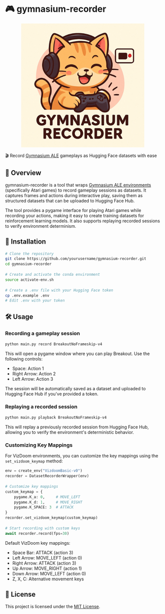 # 🎮 gymnasium-recorder

<p align="center">
  <img src="logo.jpg" alt="Logo" width="400"/>
</p>


🎬 Record [Gymnasium ALE](https://ale.farama.org/environments/) gameplays as Hugging Face datasets with ease

## 📖 Overview

gymnasium-recorder is a tool that wraps [Gymnasium ALE environments](https://ale.farama.org/environments/) (specifically Atari games) to record gameplay sessions as datasets. It captures frames and actions during interactive play, saving them as structured datasets that can be uploaded to Hugging Face Hub.

The tool provides a pygame interface for playing Atari games while recording your actions, making it easy to create training datasets for reinforcement learning models. It also supports replaying recorded sessions to verify environment determinism.

## 🚀 Installation

```bash
# Clone the repository
git clone https://github.com/yourusername/gymnasium-recorder.git
cd gymnasium-recorder

# Create and activate the conda environment
source activate-env.sh

# Create a .env file with your Hugging Face token
cp .env.example .env
# Edit .env with your token
```

## 🛠️ Usage

### Recording a gameplay session

```bash
python main.py record BreakoutNoFrameskip-v4
```

This will open a pygame window where you can play Breakout. Use the following controls:
- Space: Action 1
- Right Arrow: Action 2
- Left Arrow: Action 3

The session will be automatically saved as a dataset and uploaded to Hugging Face Hub if you've provided a token.

### Replaying a recorded session

```bash
python main.py playback BreakoutNoFrameskip-v4
```

This will replay a previously recorded session from Hugging Face Hub, allowing you to verify the environment's deterministic behavior.

### Customizing Key Mappings

For VizDoom environments, you can customize the key mappings using the `set_vizdoom_keymap` method:

```python
env = create_env("VizdoomBasic-v0")
recorder = DatasetRecorderWrapper(env)

# Customize key mappings
custom_keymap = {
    pygame.K_a: 0,     # MOVE_LEFT
    pygame.K_d: 1,     # MOVE_RIGHT
    pygame.K_SPACE: 3  # ATTACK
}
recorder.set_vizdoom_keymap(custom_keymap)

# Start recording with custom keys
await recorder.record(fps=30)
```

Default VizDoom key mappings:
- Space Bar: ATTACK (action 3)
- Left Arrow: MOVE_LEFT (action 0)
- Right Arrow: ATTACK (action 3)
- Up Arrow: MOVE_RIGHT (action 1)
- Down Arrow: MOVE_LEFT (action 0)
- Z, X, C: Alternative movement keys

## 📄 License

This project is licensed under the [MIT License](LICENSE).